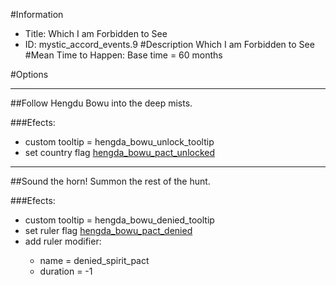 #Information
 - Title: Which I am Forbidden to See
 - ID: mystic_accord_events.9
#Description
Which I am Forbidden to See
#Mean Time to Happen:
Base time = 60 months

#Options

___
##Follow Hengdu Bowu into the deep mists.

###Efects:<ul><li>custom tooltip = hengda_bowu_unlock_tooltip</li><li>set country flag [hengda_bowu_pact_unlocked](../flags/hengda_bowu_pact_unlocked.md)</li></ul>

___
##Sound the horn! Summon the rest of the hunt.

###Efects:<ul><li>custom tooltip = hengda_bowu_denied_tooltip</li><li>set ruler flag [hengda_bowu_pact_denied](../flags/hengda_bowu_pact_denied.md)</li><li>add ruler modifier:</li><ul><li>name = denied_spirit_pact</li><li>duration = -1</li></ul></ul>
